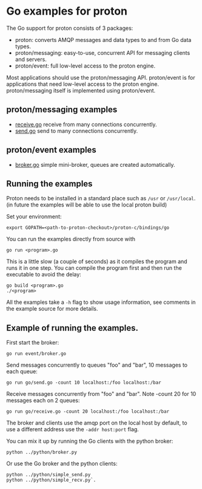 # Go examples for proton

The Go support for proton consists of 3 packages:

- proton: converts AMQP messages and data types to and from Go data types.
- proton/messaging: easy-to-use, concurrent API for messaging clients and servers.
- proton/event: full low-level access to the proton engine.

Most applications should use the proton/messaging API. proton/event is for
applications that need low-level access to the proton engine. proton/messaging
itself is implemented using proton/event.

## proton/messaging examples

- [receive.go](receive.go) receive from many connections concurrently.
- [send.go](send.go) send to many connections concurrently.

## proton/event examples

- [broker.go](event/broker.go) simple mini-broker, queues are created automatically.

## Running the examples

Proton needs to be installed in a standard place such as `/usr` or `/usr/local`.
(in future the examples will be able to use the local proton build)

Set your environment:

    export GOPATH=<path-to-proton-checkout>/proton-c/bindings/go

You can run the examples directly from source with

    go run <program>.go

This is a little slow (a couple of seconds) as it compiles the program and runs it in one step.
You can compile the program first and then run the executable to avoid the delay:

    go build <program>.go
    ./<program>

All the examples take a `-h` flag to show usage information, see comments in the example
source for more details.

## Example of running the examples.

First start the broker:

    go run event/broker.go

Send messages concurrently to queues "foo" and "bar", 10 messages to each queue:

    go run go/send.go -count 10 localhost:/foo localhost:/bar

Receive messages concurrently from "foo" and "bar". Note -count 20 for 10 messages each on 2 queues:

    go run go/receive.go -count 20 localhost:/foo localhost:/bar

The broker and clients use the amqp port on the local host by default, to use a
different address use the `-addr host:port` flag.

You can mix it up by running the Go clients with the python broker:

    python ../python/broker.py

Or use the Go broker and the python clients:

    python ../python/simple_send.py
    python ../python/simple_recv.py`.

